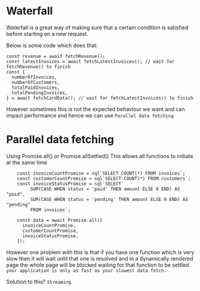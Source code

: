 # Waterfall #

Waterfall is a great way of making sure that a certain condition is satisfied before starting on a new request.


Below is some code which does that:
```
const revenue = await fetchRevenue();
const latestInvoices = await fetchLatestInvoices(); // wait for fetchRevenue() to finish
const {
  numberOfInvoices,
  numberOfCustomers,
  totalPaidInvoices,
  totalPendingInvoices,
} = await fetchCardData(); // wait for fetchLatestInvoices() to finish
```


However sometimes this is not the expected behaviour we want and can impact performance and hence we can use `Parallel data fetching`

# Parallel data fetching #

Using Promise.all() or Promise.allSettled()
This allows all functions to initiate at the same time

```
    const invoiceCountPromise = sql`SELECT COUNT(*) FROM invoices`;
    const customerCountPromise = sql`SELECT COUNT(*) FROM customers`;
    const invoiceStatusPromise = sql`SELECT
         SUM(CASE WHEN status = 'paid' THEN amount ELSE 0 END) AS "paid",
         SUM(CASE WHEN status = 'pending' THEN amount ELSE 0 END) AS "pending"
         FROM invoices`;
 
    const data = await Promise.all([
      invoiceCountPromise,
      customerCountPromise,
      invoiceStatusPromise,
    ]);
```

However one problem with this is that if you have one function which is very slow then it will wait
until that one is resolved and in a dynamically rendered page the whole page will be blocked waiting for that
function to be settled.
`your application is only as fast as your slowest data fetch.`

Solution to this? `Streaming`